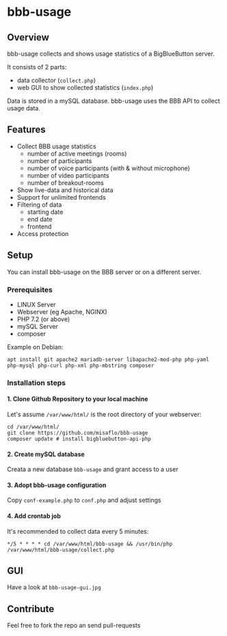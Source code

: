 # bbb-usage

## Overview

bbb-usage collects and shows usage statistics of a BigBlueButton server.

It consists of 2 parts:
- data collector (`collect.php`)
- web GUI to show collected statistics (`index.php`)

Data is stored in a mySQL database. bbb-usage uses the BBB API to collect usage data.

## Features

- Collect BBB usage statistics
    - number of active meetings (rooms)
    - number of participants
    - number of voice participants (with & without microphone)
    - number of video participants
    - number of breakout-rooms
- Show live-data and historical data
- Support for unlimited frontends
- Filtering of data
    - starting date
    - end date
    - frontend
- Access protection

## Setup

You can install bbb-usage on the BBB server or on a different server. 

### Prerequisites

- LINUX Server
- Webserver (eg Apache, NGINX)
- PHP 7.2 (or above)
- mySQL Server
- composer

Example on Debian:

    apt install git apache2 mariadb-server libapache2-mod-php php-yaml php-mysql php-curl php-xml php-mbstring composer

### Installation steps

#### 1. Clone Github Repository to your local machine

Let's assume `/var/www/html/` is the root directory of your webserver:

    cd /var/www/html/
    git clone https://github.com/misaflo/bbb-usage
    composer update # install bigbluebutton-api-php

#### 2. Create mySQL database

Creata a new database `bbb-usage` and grant access to a user

#### 3. Adopt bbb-usage configuration

Copy `conf-example.php` to `conf.php` and adjust settings

#### 4. Add crontab job

It's recommended to collect data every 5 minutes:

`*/5 * * * * cd /var/www/html/bbb-usage && /usr/bin/php /var/www/html/bbb-usage/collect.php`


## GUI

Have a look at `bbb-usage-gui.jpg`

## Contribute

Feel free to fork the repo an send pull-requests
